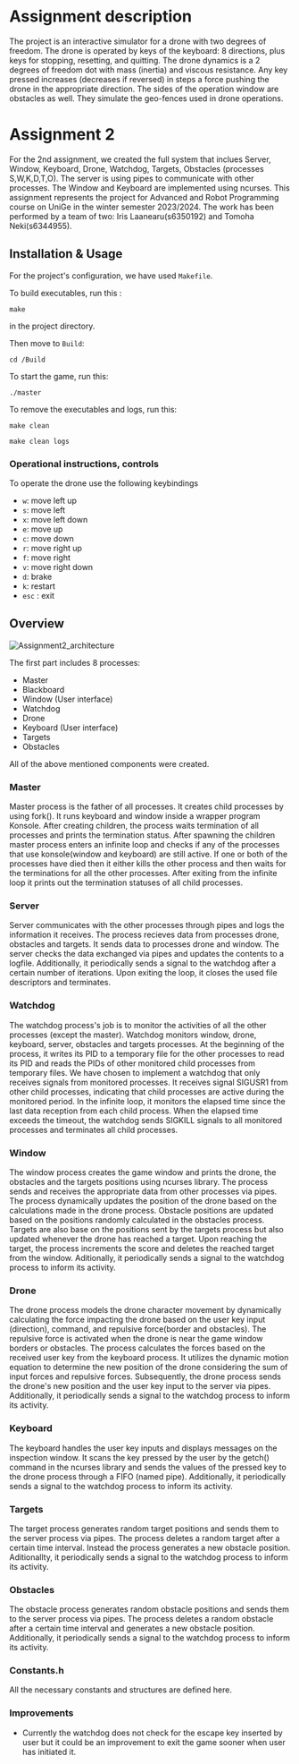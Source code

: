 # Assignment description
The project is an interactive simulator for a drone with two degrees of freedom.
The drone is operated by keys of the keyboard: 8 directions, plus keys for stopping, resetting, and quitting.
The drone dynamics is a 2 degrees of freedom dot with mass (inertia) and viscous resistance. Any key pressed increases (decreases if reversed) in steps a force pushing the drone in the appropriate direction.
The sides of the operation window are obstacles as well. They simulate the geo-fences used in drone operations.

# Assignment 2
For the 2nd assignment, we created the full system that inclues Server, Window, Keyboard, Drone, Watchdog, Targets, Obstacles (processes S,W,K,D,T,O). The server is using pipes to communicate with other processes. The Window and Keyboard are implemented using ncurses. This assignment represents the project for Advanced and Robot Programming course on UniGe in the winter semester 2023/2024.
The work has been performed by a team of two: Iris Laanearu(s6350192) and Tomoha Neki(s6344955).


## Installation & Usage
For the project's configuration, we have used `Makefile`.

To build executables, run this :
```
make
```
in the project directory.

Then move to `Build`:
```
cd /Build
```
To start the game, run this:
```
./master
```

To remove the executables and logs, run this:
```
make clean
```

```
make clean logs
```





###  Operational instructions, controls ###
To operate the drone use the following keybindings
- `w`: move left up
- `s`: move left
- `x`: move left down
- `e`: move up
- `c`: move down
- `r`: move right up
- `f`: move right
- `v`: move right down
- `d`: brake
- `k`: restart
- `esc` : exit



## Overview 

![Assignment2_architecture](https://github.com/TNunige/ARP_Assignment_Mandarins/assets/145358917/5e6c4e8d-c62b-4f3d-82c7-36e8c1d05f69)



The first part includes  8 processes:
- Master
- Blackboard
- Window (User interface)
- Watchdog
- Drone
- Keyboard (User interface)
- Targets
- Obstacles

All of the above mentioned components were created.

### Master
Master process is the father of all processes. It creates child processes by using fork(). It runs keyboard and window inside a wrapper program Konsole.
After creating children, the process waits termination of all processes and prints the termination status.
After spawning the children master process enters an infinite loop and checks if any of the processes that use konsole(window and keyboard) are still active. If one or both of the processes have died then it either kills the other process and then waits for the terminations for all the other processes. After exiting from the infinite loop it prints out the termination statuses of all child processes.	

### Server
Server communicates with the other processes through pipes and logs the information it receives. The process recieves data from processes drone, obstacles and targets. It sends data to processes drone and window. The server checks the data exchanged via pipes and updates the contents to a logfile. Additionally, it periodically sends a signal to the watchdog after a certain number of iterations. Upon exiting the loop, it closes the used file descriptors and terminates.


### Watchdog
The watchdog process's job is to monitor the activities of all the other processes (except the master). Watchdog monitors window, drone, keyboard, server, obstacles and targets processes. At the beginning of the process, it writes its PID to a temporary file for the other processes to read its PID and reads the PIDs of other monitored child processes from temporary files. We have chosen to implement a watchdog that only receives signals from monitored processes. It receives signal SIGUSR1 from other child processes, indicating that child processes are active during the monitored period. In the infinite loop, it monitors the elapsed time since the last data reception from each child process. When the elapsed time exceeds the timeout, the watchdog sends SIGKILL signals to all monitored processes and terminates all child processes.

### Window
The window process creates the game window and prints the drone, the obstacles and the targets positions using ncurses library. The process sends and receives the appropriate data from other processes via pipes. The process dynamically updates the position of the drone based on the calculations made in the drone process. Obstacle positions are updated based on the positions randomly calculated in the obstacles process. Targets are also base on the positions sent by the targets process but also updated whenever the drone has reached a target. Upon reaching the target, the process increments the score and deletes the reached target from the window. Aditionally, it periodically sends a signal to the watchdog process to inform its activity.


### Drone
The drone process models the drone character movement by dynamically calculating the force impacting the drone based on the user key input (direction), command, and repulsive force(border and obstacles). The repulsive force is activated when the drone is near the game window borders or obstacles. The process calculates the forces based on the received user key from the keyboard process. It utilizes the dynamic motion equation to determine the new position of the drone considering the sum of input forces and repulsive forces. Subsequently, the drone process sends the drone's new position and the user key input to the server via pipes. Additionally, it periodically sends a signal to the watchdog process to inform its activity.



### Keyboard 
The keyboard handles the user key inputs and displays messages on the inspection window. It scans the key pressed by the user by the getch() command in the ncurses library and sends the values of the pressed key to the drone process through a FIFO (named pipe). Additionally, it periodically sends a signal to the watchdog process to inform its activity.

### Targets
The target process generates random target positions and sends them to the server process via pipes. The process deletes a random target after a certain time interval. Instead the process generates a new obstacle position. Aditionallty, it periodically sends a signal to the watchdog process to inform its activity.

### Obstacles
The obstacle process generates random obstacle positions and sends them to the server process via pipes. The process deletes a random obstacle after a certain time interval and generates a new obstacle position. Additionally, it periodically sends a signal to the watchdog process to inform its activity.

### Constants.h ###
All the necessary constants and structures are defined here.

### Improvements ###

- Currently the watchdog does not check for the escape key inserted by user but it could be an improvement to exit the game sooner when user has initiated it.


   








